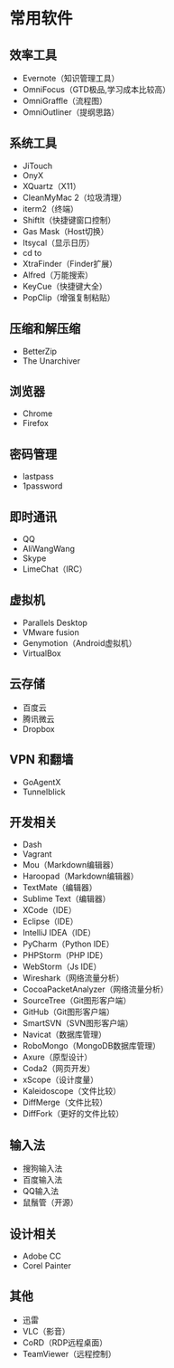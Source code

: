 # 常用软件

## 效率工具

* Evernote（知识管理工具）
* OmniFocus（GTD极品,学习成本比较高）
* OmniGraffle（流程图）
* OmniOutliner（提纲思路）

## 系统工具

* JiTouch
* OnyX
* XQuartz（X11）
* CleanMyMac 2（垃圾清理）
* iterm2（终端）
* ShiftIt（快捷键窗口控制）
* Gas Mask（Host切换）
* Itsycal（显示日历）
* cd to
* XtraFinder（Finder扩展）
* Alfred（万能搜索）
* KeyCue（快捷键大全）
* PopClip（增强复制粘贴）

## 压缩和解压缩

* BetterZip
* The Unarchiver

## 浏览器

* Chrome
* Firefox

## 密码管理

* lastpass
* 1password

## 即时通讯

* QQ
* AliWangWang
* Skype
* LimeChat（IRC）

## 虚拟机

* Parallels Desktop
* VMware fusion
* Genymotion（Android虚拟机）
* VirtualBox

## 云存储

* 百度云
* 腾讯微云
* Dropbox

## VPN 和翻墙

* GoAgentX
* Tunnelblick

## 开发相关

* Dash
* Vagrant
* Mou（Markdown编辑器）
* Haroopad（Markdown编辑器）
* TextMate（编辑器）
* Sublime Text（编辑器）
* XCode（IDE）
* Eclipse（IDE）
* IntelliJ IDEA（IDE）
* PyCharm（Python IDE）
* PHPStorm（PHP IDE）
* WebStorm（Js IDE）
* Wireshark（网络流量分析）
* CocoaPacketAnalyzer（网络流量分析）
* SourceTree（Git图形客户端）
* GitHub（Git图形客户端）
* SmartSVN（SVN图形客户端）
* Navicat（数据库管理）
* RoboMongo（MongoDB数据库管理）
* Axure（原型设计）
* Coda2（网页开发）
* xScope（设计度量）
* Kaleidoscope（文件比较）
* DiffMerge（文件比较）
* DiffFork（更好的文件比较）

## 输入法

* 搜狗输入法
* 百度输入法
* QQ输入法
* 鼠鬚管（开源）

## 设计相关

* Adobe CC
* Corel Painter

## 其他

* 迅雷
* VLC（影音）
* CoRD（RDP远程桌面）
* TeamViewer（远程控制）
